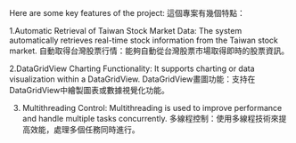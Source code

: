 Here are some key features of the project:
這個專案有幾個特點：



1.Automatic Retrieval of Taiwan Stock Market Data: The system automatically retrieves real-time stock information from the Taiwan stock market.
自動取得台灣股票行情：能夠自動從台灣股票市場取得即時的股票資訊。

2.DataGridView Charting Functionality: It supports charting or data visualization within a DataGridView.
DataGridView畫圖功能：支持在DataGridView中繪製圖表或數據視覺化功能。

3. Multithreading Control: Multithreading is used to improve performance and handle multiple tasks concurrently.
多線程控制：使用多線程技術來提高效能，處理多個任務同時進行。
